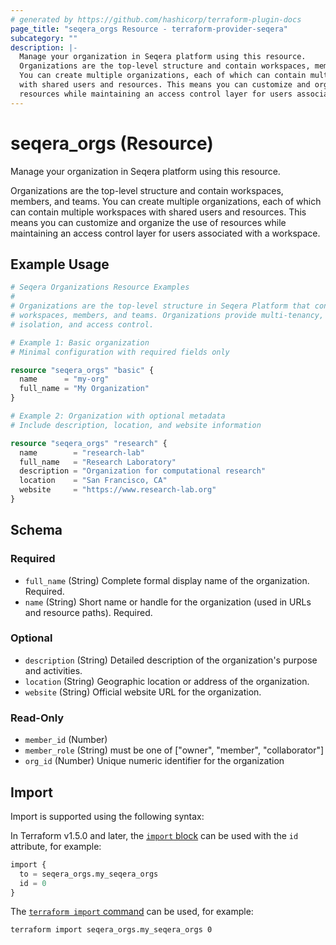 ```yaml
---
# generated by https://github.com/hashicorp/terraform-plugin-docs
page_title: "seqera_orgs Resource - terraform-provider-seqera"
subcategory: ""
description: |-
  Manage your organization in Seqera platform using this resource.
  Organizations are the top-level structure and contain workspaces, members, and teams.
  You can create multiple organizations, each of which can contain multiple workspaces
  with shared users and resources. This means you can customize and organize the use of
  resources while maintaining an access control layer for users associated with a workspace.
---
```


# seqera_orgs (Resource)

Manage your organization in Seqera platform using this resource.

Organizations are the top-level structure and contain workspaces, members, and teams.
You can create multiple organizations, each of which can contain multiple workspaces
with shared users and resources. This means you can customize and organize the use of
resources while maintaining an access control layer for users associated with a workspace.

## Example Usage

```terraform
# Seqera Organizations Resource Examples
#
# Organizations are the top-level structure in Seqera Platform that contain
# workspaces, members, and teams. Organizations provide multi-tenancy, resource
# isolation, and access control.

# Example 1: Basic organization
# Minimal configuration with required fields only

resource "seqera_orgs" "basic" {
  name      = "my-org"
  full_name = "My Organization"
}

# Example 2: Organization with optional metadata
# Include description, location, and website information

resource "seqera_orgs" "research" {
  name        = "research-lab"
  full_name   = "Research Laboratory"
  description = "Organization for computational research"
  location    = "San Francisco, CA"
  website     = "https://www.research-lab.org"
}
```

<!-- schema generated by tfplugindocs -->
## Schema

### Required

- `full_name` (String) Complete formal display name of the organization. Required.
- `name` (String) Short name or handle for the organization (used in URLs and resource paths). Required.

### Optional

- `description` (String) Detailed description of the organization's purpose and activities.
- `location` (String) Geographic location or address of the organization.
- `website` (String) Official website URL for the organization.

### Read-Only

- `member_id` (Number)
- `member_role` (String) must be one of ["owner", "member", "collaborator"]
- `org_id` (Number) Unique numeric identifier for the organization

## Import

Import is supported using the following syntax:

In Terraform v1.5.0 and later, the [`import` block](https://developer.hashicorp.com/terraform/language/import) can be used with the `id` attribute, for example:

```terraform
import {
  to = seqera_orgs.my_seqera_orgs
  id = 0
}
```

The [`terraform import` command](https://developer.hashicorp.com/terraform/cli/commands/import) can be used, for example:

```shell
terraform import seqera_orgs.my_seqera_orgs 0
```
